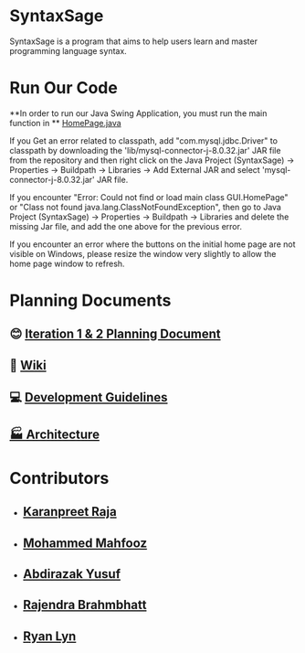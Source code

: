 # SyntaxSage

SyntaxSage is a program that aims to help users learn and master programming language syntax.

# Run Our Code

**In order to run our Java Swing Application, you must run the main function in ** [HomePage.java](https://github.com/KaranpreetRaja/SyntaxSage/blob/main/src/GUI/HomePage.java)

If you Get an error related to classpath, add "com.mysql.jdbc.Driver" to classpath by downloading the 'lib/mysql-connector-j-8.0.32.jar' JAR file from the repository and then right click on the Java Project (SyntaxSage) -> Properties -> Buildpath -> Libraries -> Add External JAR and select 'mysql-connector-j-8.0.32.jar' JAR file.

If you encounter "Error: Could not find or load main class GUI.HomePage" or "Class not found java.lang.ClassNotFoundException", then go to Java Project (SyntaxSage) -> Properties -> Buildpath -> Libraries and delete the missing Jar file, and add the one above for the previous error.

If you encounter an error where the buttons on the initial home page are not visible on Windows, please resize the window very slightly to allow the home page window to refresh.

# Planning Documents

## 😊 [Iteration 1 & 2 Planning Document](Planning%20Documents/PlanningDocument.md)

## 📖 [Wiki](https://github.com/KaranpreetRaja/SyntaxSage/wiki)

## 💻 [Development Guidelines](Planning%20Documents/DevGuidelines.md)

## [🏭 Architecture](Planning%20Documents/SyntaxSageArchitecture.jpg)

# Contributors

- ## [Karanpreet Raja](https://github.com/KaranpreetRaja/)
- ## [Mohammed Mahfooz](https://github.com/mahfoozm/)
- ## [Abdirazak Yusuf](https://github.com/Abdirazak140/)
- ## [Rajendra Brahmbhatt](https://github.com/Rajendra1308/)
- ## [Ryan Lyn](https://github.com/EarmuffSlime/)
